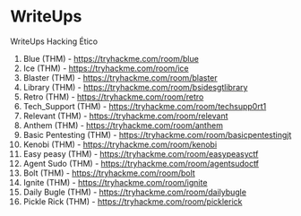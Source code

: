 # WriteUps
WriteUps Hacking Ético

1. Blue (THM) - https://tryhackme.com/room/blue
2. Ice (THM) - https://tryhackme.com/room/ice
3. Blaster (THM) - https://tryhackme.com/room/blaster
4. Library (THM) - https://tryhackme.com/room/bsidesgtlibrary
5. Retro (THM) - https://tryhackme.com/room/retro
6. Tech_Support (THM) - https://tryhackme.com/room/techsupp0rt1
7. Relevant (THM) - https://tryhackme.com/room/relevant
8. Anthem (THM) - https://tryhackme.com/room/anthem
9. Basic Pentesting (THM) - https://tryhackme.com/room/basicpentestingjt
10. Kenobi (THM) - https://tryhackme.com/room/kenobi
11. Easy peasy (THM) - https://tryhackme.com/room/easypeasyctf
12. Agent Sudo (THM) - https://tryhackme.com/room/agentsudoctf
13. Bolt (THM) - https://tryhackme.com/room/bolt
14. Ignite (THM) - https://tryhackme.com/room/ignite
15. Daily Bugle (THM) - https://tryhackme.com/room/dailybugle
16. Pickle Rick (THM) - https://tryhackme.com/room/picklerick